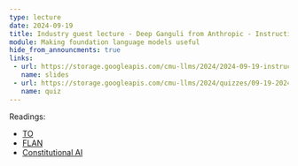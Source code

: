 ```yaml
---
type: lecture
date: 2024-09-19
title: Industry guest lecture - Deep Ganguli from Anthropic - Instruction tuning and alignment
module: Making foundation language models useful
hide_from_announcments: true
links: 
 - url: https://storage.googleapis.com/cmu-llms/2024/2024-09-19-instruction-tuning.pdf
   name: slides
 - url: https://storage.googleapis.com/cmu-llms/2024/quizzes/09-19-2024.pdf
   name: quiz
---
```

Readings:
 - [TO](https://arxiv.org/abs/2110.08207)
 - [FLAN](https://arxiv.org/pdf/2109.01652)
 - [Constitutional AI](https://www.anthropic.com/research/constitutional-ai-harmlessness-from-ai-feedback)
